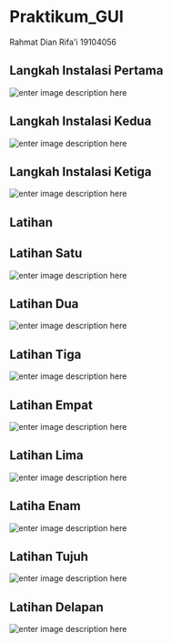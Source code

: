 # Praktikum_GUI

Rahmat Dian Rifa'i
19104056

## Langkah Instalasi Pertama

![enter image description here](https://i.ibb.co/MPRp8Tz/1.png)

## Langkah Instalasi Kedua

![enter image description here](https://i.ibb.co/QH10kq5/2.png)

## Langkah Instalasi Ketiga

![enter image description here](https://i.ibb.co/4m0jHNb/3.png)

## Latihan

## Latihan Satu

![enter image description here](https://i.ibb.co/2P1kfyp/Whats-App-Image-2021-04-14-at-21-14-27.jpg)

## Latihan Dua

![enter image description here](https://i.ibb.co/8rP9x8v/5.png)

## Latihan Tiga 

![enter image description here](https://i.ibb.co/jZTxSs9/7.png)

## Latihan Empat

![enter image description here](https://i.ibb.co/D741N8n/4-1.png)

## Latihan Lima

![enter image description here](https://i.ibb.co/jDPXFBH/5-1.png)

## Latiha Enam 

![enter image description here](https://i.ibb.co/vj8vnn2/6.png)

## Latihan Tujuh

![enter image description here](https://i.ibb.co/0KKgdby/7.png)

## Latihan Delapan 

![enter image description here](https://i.ibb.co/nCgpPRW/8.png)






















